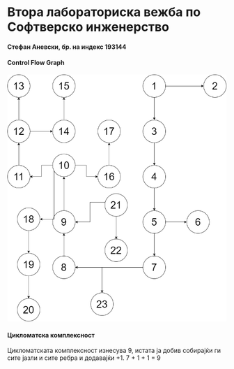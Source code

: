<h1>Втора лабораториска вежба по Софтверско инженерство</h1>

<h4>Стефан Аневски, бр. на индекс 193144</h4>

<h4>Control Flow Graph</h4>

![alt text](https://github.com/stefan-anevski/SI_2022_lab2_193144/blob/main/CFG.png)


<h4>Цикломатска комплексност</h4>

Цикломатската комплексност изнесува 9, истата ја добив собирајќи ги сите јазли и сите ребра и додавајќи +1. 7 + 1 + 1 = 9
